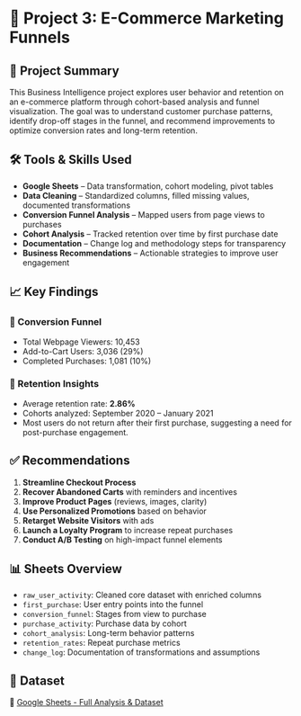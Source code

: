 # 🛒 Project 3: E-Commerce Marketing Funnels

## 📌 Project Summary

This Business Intelligence project explores user behavior and retention on an e-commerce platform through cohort-based analysis and funnel visualization. The goal was to understand customer purchase patterns, identify drop-off stages in the funnel, and recommend improvements to optimize conversion rates and long-term retention.

## 🛠️ Tools & Skills Used

* **Google Sheets** – Data transformation, cohort modeling, pivot tables
* **Data Cleaning** – Standardized columns, filled missing values, documented transformations
* **Conversion Funnel Analysis** – Mapped users from page views to purchases
* **Cohort Analysis** – Tracked retention over time by first purchase date
* **Documentation** – Change log and methodology steps for transparency
* **Business Recommendations** – Actionable strategies to improve user engagement

## 📈 Key Findings

### 🔄 Conversion Funnel

* Total Webpage Viewers: 10,453
* Add-to-Cart Users: 3,036 (29%)
* Completed Purchases: 1,081 (10%)

### 📆 Retention Insights

* Average retention rate: **2.86%**
* Cohorts analyzed: September 2020 – January 2021
* Most users do not return after their first purchase, suggesting a need for post-purchase engagement.

## ✅ Recommendations

1. **Streamline Checkout Process**
2. **Recover Abandoned Carts** with reminders and incentives
3. **Improve Product Pages** (reviews, images, clarity)
4. **Use Personalized Promotions** based on behavior
5. **Retarget Website Visitors** with ads
6. **Launch a Loyalty Program** to increase repeat purchases
7. **Conduct A/B Testing** on high-impact funnel elements

## 📊 Sheets Overview

* `raw_user_activity`: Cleaned core dataset with enriched columns
* `first_purchase`: User entry points into the funnel
* `conversion_funnel`: Stages from view to purchase
* `purchase_activity`: Purchase data by cohort
* `cohort_analysis`: Long-term behavior patterns
* `retention_rates`: Repeat purchase metrics
* `change_log`: Documentation of transformations and assumptions

## 🔗 Dataset

📂 [Google Sheets - Full Analysis & Dataset](https://docs.google.com/spreadsheets/d/1mUE_DgDLRvv3eQAJnNXNWSMRl_51CJmDUw0pb-eOuYM/edit?usp=sharing)
